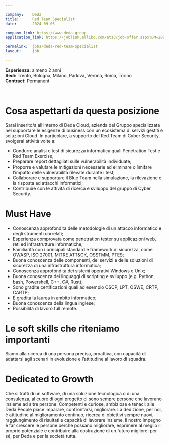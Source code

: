 ```yaml
---

company:    Deda
title:      Red Team Specialist
date:       2024-09-05

company_link: https://www.deda.group
application_link: https://joblink.allibo.com/ats3/job-offer.aspx?DM=2090&SG=6&FT=1790&ID=71771&LN=IT

permalink:  jobs/deda-red-team-specialist
layout:     job

---
```


**Esperienza:** almeno 2 anni<br/>
**Sedi:** Trento, Bologna, Milano, Padova, Verona, Roma, Torino<br/>
**Contract:** Permanent<br/>

<br/>


# Cosa aspettarti da questa posizione

Sarai inserito/a all’interno di Deda Cloud, azienda del Gruppo specializzata nel supportare le esigenze di business con un ecosistema di servizi gestiti e soluzioni Cloud. In particolare, a supporto del Red Team di Cyber Security, svolgerai attività volte a:
- Condurre analisi e test di sicurezza informatica quali Penetration Test e Red Team Exercise;
- Preparare report dettagliati sulle vulnerabilità individuate;
- Proporre e valutare le mitigazioni necessarie ad eliminare o limitare l’impatto delle vulnerabilità rilevate durante i test;
- Collaborare e supportare il Blue Team nella simulazione, la rilevazione e la risposta ad attacchi informatici;
- Contribuire con le attività di ricerca e sviluppo del gruppo di Cyber Security.

# Must Have

- Conoscenza approfondita delle metodologie di un attacco informatico e degli strumenti correlati;
- Esperienza comprovata come penetration tester su applicazioni web, reti ed infrastrutture informatiche;
- Familiarità con i principali standard e framework di sicurezza, come OWASP, ISO 27001, MITRE ATT&amp;CK, OSSTMM, PTES;
- Buona conoscenza delle componenti, dei servizi e delle soluzioni di sicurezza di una infrastruttura informatica;
- Conoscenza approfondita dei sistemi operativi Windows e Unix;
- Buona conoscenza dei linguaggi di scripting e sviluppo (e.g. Python, bash, Powershell, C++, C#, Rust);
- Sono gradite certificazioni quali ad esempio OSCP, LPT, OSWE, CRTP, CARTP;
- È gradita la laurea in ambito informatico;
- Buona conoscenza della lingua inglese;
- Possibilità di lavoro full remote.

# Le soft skills che riteniamo importanti

Siamo alla ricerca di una persona precisa, proattiva, con capacità di adattarsi agli scenari in evoluzione e l’attitudine al lavoro di squadra.

# Dedicated to Growth

Che si tratti di un software, di una soluzione tecnologica o di una consulenza, al cuore di ogni progetto ci sono sempre persone che lavorano insieme ad altre persone. Competenti e curiose, ambiziose e tenaci: alle Deda People piace imparare, confrontarsi, migliorare. La dedizione, per noi, è attitudine al miglioramento continuo, ricerca di obiettivi sempre nuovi, raggiungimento di risultati e capacità di lavorare insieme. ll nostro impegno è far crescere le persone perché possano migliorare, esprimere al meglio il proprio potenziale e contribuire alla costruzione di un futuro migliore: per sé, per Deda e per la società tutta.
